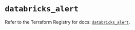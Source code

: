 # `databricks_alert`

Refer to the Terraform Registry for docs: [`databricks_alert`](https://registry.terraform.io/providers/databricks/databricks/1.73.0/docs/resources/alert).
